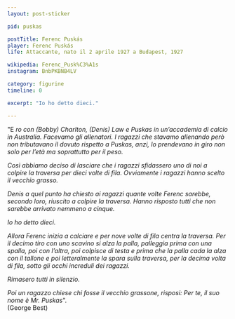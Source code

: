 ```yaml
---
layout: post-sticker

pid: puskas

postTitle: Ferenc Puskás
player: Ferenc Puskás
life: Attaccante, nato il 2 aprile 1927 a Budapest, 1927

wikipedia: Ferenc_Pusk%C3%A1s
instagram: BnbPKBNB4LV

category: figurine
timeline: 0

excerpt: "Io ho detto dieci."

---
```

"E _ro con (Bobby) Charlton, (Denis) Law e Puskas in un’accademia di calcio in Australia. Facevamo gli allenatori. I ragazzi che stavamo allenando però non tributavano il dovuto rispetto a Puskas, anzi, lo prendevano in giro non solo per l’età ma soprattutto per il peso._


_Così abbiamo deciso di lasciare che i ragazzi sfidassero uno di noi a colpire la traversa per dieci volte di fila. Ovviamente i ragazzi hanno scelto il vecchio grasso._


_Denis a quel punto ha chiesto ai ragazzi quante volte Ferenc sarebbe, secondo loro, riuscito a colpire la traversa. Hanno risposto tutti che non sarebbe arrivato nemmeno a cinque._


_Io ho detto dieci._


_Allora Ferenc inizia a calciare e per nove volte di fila centra la traversa. Per il decimo tiro con uno scavino si alza la palla, palleggia prima con una spalla, poi con l’altra, poi colpisce di testa e prima che la palla cada la alza con il tallone e poi letteralmente la spara sulla traversa, per la decima volta di fila, sotto gli occhi increduli dei ragazzi._


_Rimasero tutti in silenzio._


_Poi un ragazzo chiese chi fosse il vecchio grassone, risposi: Per te, il suo nome è Mr. Puskas_".<br/>
(George Best)
